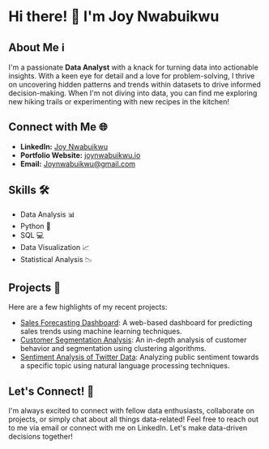 # Hi there! 👋 I'm Joy Nwabuikwu

## About Me ℹ️
I'm a passionate **Data Analyst** with a knack for turning data into actionable insights. With a keen eye for detail and a love for problem-solving, I thrive on uncovering hidden patterns and trends within datasets to drive informed decision-making. When I'm not diving into data, you can find me exploring new hiking trails or experimenting with new recipes in the kitchen!

## Connect with Me 🌐
- **LinkedIn:** [Joy Nwabuikwu](https://www.linkedin.com/in/joy-nwabuikwu-9bb970a9/)
- **Portfolio Website:** [joynwabuikwu.io](https://joynwabuikwu.io)
- **Email:** Joynwabuikwu@gmail.com

## Skills 🛠️
- Data Analysis 📊
- Python 🐍
- SQL 💻
- Data Visualization 📈
- Statistical Analysis 📉

## Projects 🚀
Here are a few highlights of my recent projects:
- [Sales Forecasting Dashboard](https://github.com/joyanalytics/sales-forecasting-dashboard): A web-based dashboard for predicting sales trends using machine learning techniques.
- [Customer Segmentation Analysis](https://github.com/joyanalytics/customer-segmentation-analysis): An in-depth analysis of customer behavior and segmentation using clustering algorithms.
- [Sentiment Analysis of Twitter Data](https://github.com/joyanalytics/sentiment-analysis-twitter): Analyzing public sentiment towards a specific topic using natural language processing techniques.

## Let's Connect! 🤝
I'm always excited to connect with fellow data enthusiasts, collaborate on projects, or simply chat about all things data-related! Feel free to reach out to me via email or connect with me on LinkedIn. Let's make data-driven decisions together!
